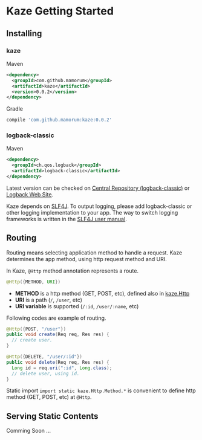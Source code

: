 # Kaze Getting Started

<!-- TODO : Table of Contents

- Installing
- Routing
- Serving Static Contents
- Start Application

 -->


## Installing
### kaze
Maven

```xml
<dependency>
  <groupId>com.github.mamorum</groupId>
  <artifactId>kaze</artifactId>
  <version>0.0.2</version>
</dependency>
```

Gradle

```gradle
compile 'com.github.mamorum:kaze:0.0.2'
```

### logback-classic
Maven

```xml
<dependency>
  <groupId>ch.qos.logback</groupId>
  <artifactId>logback-classic</artifactId>
</dependency>
```

Latest version can be checked on [Central Repository (logback-classic)](http://search.maven.org/#search%7Cga%7C1%7Cg%3A%22ch.qos.logback%22%20AND%20a%3A%22logback-classic%22) or [Logback Web Site](http://logback.qos.ch/).

Kaze depends on [SLF4J](http://www.slf4j.org/index.html). To output logging, please add logback-classic or other logging implementation to your app. The way to switch logging frameworks is written in the [SLF4J user manual](http://www.slf4j.org/manual.html).


## Routing
Routing means selecting application method to handle a request. Kaze determines the app method, using http request method and URI.

In Kaze, `@Http` method annotation represents a route.

```java
@Http({METHOD, URI})
```

- __METHOD__ is a http method (GET, POST, etc), defined also in [kaze.Http](https://github.com/mamorum/kaze/blob/master/src/main/java/kaze/Http.java)
- __URI__ is a path (`/`, `/user`, etc)
- __URI variable__ is supported (`/:id`, `/user/:name`, etc)

Following codes are example of routing.

```java
@Http({POST, "/user"})
public void create(Req req, Res res) {
  // create user.
} 
```

```java
@Http({DELETE, "/user/:id"})
public void delete(Req req, Res res) {
  Long id = req.uri(":id", Long.class);
  // delete user, using id.
} 
```

Static import `import static kaze.Http.Method.*` is convenient to define http method (GET, POST, etc) at `@Http`.

## Serving Static Contents
Comming Soon ...

